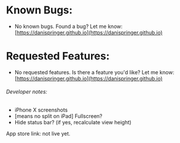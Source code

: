 # Known Bugs:

- No known bugs. Found a bug? Let me know: [https://danispringer.github.io](https://danispringer.github.io)

# Requested Features:

- No requested features. Is there a feature you'd like? Let me know: [https://danispringer.github.io](https://danispringer.github.io)

###### Developer notes:
- iPhone X screenshots
- [means no split on iPad] Fullscreen?
- Hide status bar? (if yes, recalculate view height)

App store link: not live yet.